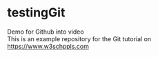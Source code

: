 # testingGit
Demo for Github into video <br>
This is an example repository for the Git tutorial on https://www.w3schppls.com
